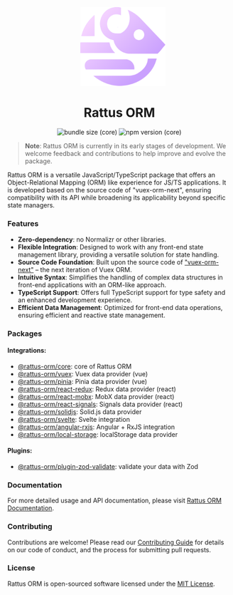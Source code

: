 <p align="center">
  <img style="margin-right: -15px" width="192px" src="./assets/logo.svg" alt="Rattus ORM">
</p>

<h1 align="center">Rattus ORM</h1>

<p align="center">
  <img alt="bundle size (core)" src="https://img.shields.io/bundlephobia/minzip/%40rattus-orm%2Fcore">
  <img alt="npm version (core)" src="https://img.shields.io/npm/v/%40rattus-orm%2Fcore">
</p>

> **Note**: Rattus ORM is currently in its early stages of development. We welcome feedback and contributions to help improve and evolve the package.

Rattus ORM is a versatile JavaScript/TypeScript package that offers an Object-Relational Mapping (ORM) like experience for JS/TS applications. It is developed based on the source code of "vuex-orm-next", ensuring compatibility with its API while broadening its applicability beyond specific state managers.

### Features

- **Zero-dependency**: no Normalizr or other libraries.
- **Flexible Integration**: Designed to work with any front-end state management library, providing a versatile solution for state handling.
- **Source Code Foundation**: Built upon the source code of ["vuex-orm-next"](https://next.vuex-orm.org/) – the next iteration of Vuex ORM.
- **Intuitive Syntax**: Simplifies the handling of complex data structures in front-end applications with an ORM-like approach.
- **TypeScript Support**: Offers full TypeScript support for type safety and an enhanced development experience.
- **Efficient Data Management**: Optimized for front-end data operations, ensuring efficient and reactive state management.

### Packages
#### Integrations:
* [@rattus-orm/core](./packages/core): core of Rattus ORM
* [@rattus-orm/vuex](./packages/vuex): Vuex data provider (vue)
* [@rattus-orm/pinia](./packages/pinia): Pinia data provider (vue)
* [@rattus-orm/react-redux](./packages/react-redux): Redux data provider (react)
* [@rattus-orm/react-mobx](./packages/react-mobx): MobX data provider (react)
* [@rattus-orm/react-signals](./packages/react-signals): Signals data provider (react)
* [@rattus-orm/solidjs](./packages/solidjs): Solid.js data provider
* [@rattus-orm/svelte](./packages/svelte): Svelte integration
* [@rattus-orm/angular-rxjs](./packages/angular-rxjs): Angular + RxJS integration
* [@rattus-orm/local-storage](./packages/local-storage): localStorage data provider

#### Plugins:
* [@rattus-orm/plugin-zod-validate](./packages/plugin-zod-validate): validate your data with Zod

### Documentation
For more detailed usage and API documentation, please visit [Rattus ORM Documentation](https://lyohaplotinka.github.io/rattus-orm/).

### Contributing
Contributions are welcome! Please read our [Contributing Guide](./CONTRIBUTING.md) for details 
on our code of conduct, and the process for submitting pull requests.

### License
Rattus ORM is open-sourced software licensed under the [MIT License](./LICENSE).
